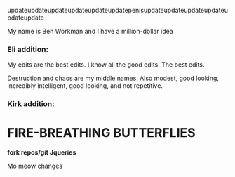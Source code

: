 updateupdateupdateupdateupdateupdatepenisupdateupdateupdateupdateupdateupdate

My name is Ben Workman and I have a million-dollar idea

### Eli addition:
My edits are the best edits. I know all the good edits. The best edits.

Destruction and chaos are my middle names. Also modest, good looking, incredibly intelligent, good looking, and not repetitive.

### Kirk addition:
# FIRE-BREATHING BUTTERFLIES
**fork repos/git Jqueries**

Mo meow changes
